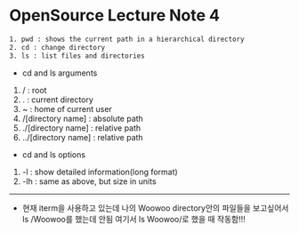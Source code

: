  # OpenSource Lecture Note 4
 
 ```sh
 1. pwd : shows the current path in a hierarchical directory
 2. cd : change directory
 3. ls : list files and directories
 ```
 * cd and ls arguments
  1. / : root
  2. . : current directory
  3. ~ : home of current user
  4. /[directory name] : absolute path
  5. ./[directory name] : relative path
  6. ../[directory name] : relative path
  
 * cd and ls options
  1. -l : show detailed information(long format)
  2. -lh : same as above, but size in units

--------------
 * 현재 iterm을 사용하고 있는데 나의 Woowoo directory안의 파일들을 보고싶어서  
 ls /Woowoo를 했는데 안됨 여기서 ls Woowoo/로 했을 때 작동함!!!
 

